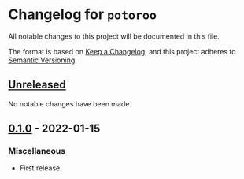 # Changelog for `potoroo`

All notable changes to this project will be documented in this file.

The format is based on [Keep a Changelog], and this project adheres to
[Semantic Versioning].

[Keep a Changelog]: https://keepachangelog.com/en/1.0.0/
[Semantic Versioning]: https://semver.org/


## [Unreleased](https://github.com/bbugyi200/potoroo/compare/0.1.0...HEAD)

No notable changes have been made.


## [0.1.0](https://github.com/bbugyi200/potoroo/releases/tag/0.1.0) - 2022-01-15

### Miscellaneous

* First release.
